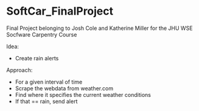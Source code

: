 # SoftCar_FinalProject
Final Project belonging to Josh Cole and Katherine Miller for the JHU WSE Socfware Carpentry Course

Idea: 
- Create rain alerts

Approach: 
- For a given interval of time
- Scrape the webdata from weather.com
- Find where it specifies the current weather conditions
- If that == rain, send alert
          
